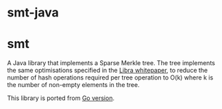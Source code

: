 # smt-java

# smt

A Java library that implements a Sparse Merkle tree. The tree implements the same optimisations specified in the [Libra whitepaper][libra whitepaper], to reduce the number of hash operations required per tree operation to O(k) where k is the number of non-empty elements in the tree.

This library is ported from [Go version][SMT Go library].

[libra whitepaper]: https://diem-developers-components.netlify.app/papers/the-diem-blockchain/2020-05-26.pdf
[SMT Go library]: https://github.com/celestiaorg/smt

